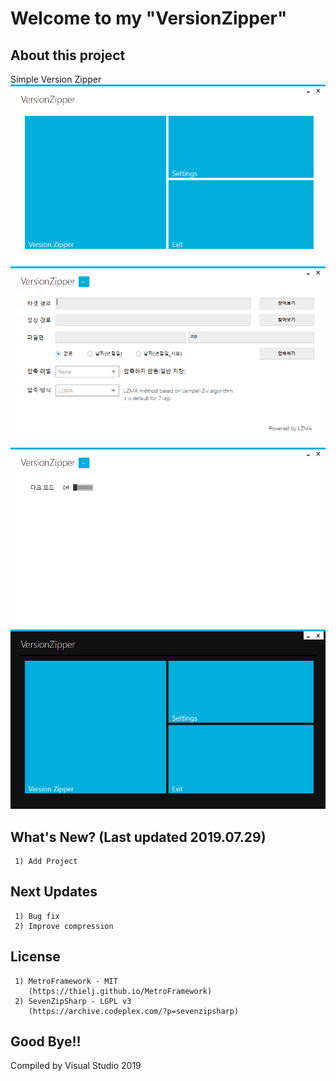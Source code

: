# Welcome to my "VersionZipper"
## About this project
Simple Version Zipper
![MAIN1](https://github.com/Eskeptor/VersionZipper/blob/master/img/1.PNG)
![ZIPPER](https://github.com/Eskeptor/VersionZipper/blob/master/img/2.PNG)
![SETTING](https://github.com/Eskeptor/VersionZipper/blob/master/img/3.PNG)
![MAIN2](https://github.com/Eskeptor/VersionZipper/blob/master/img/4.PNG)
## What's New? (Last updated 2019.07.29)
```
 1) Add Project
```
## Next Updates
```
 1) Bug fix
 2) Improve compression
```
## License
```
 1) MetroFramework - MIT
    (https://thielj.github.io/MetroFramework)
 2) SevenZipSharp - LGPL v3
    (https://archive.codeplex.com/?p=sevenzipsharp)
```
## Good Bye!!
Compiled by Visual Studio 2019
